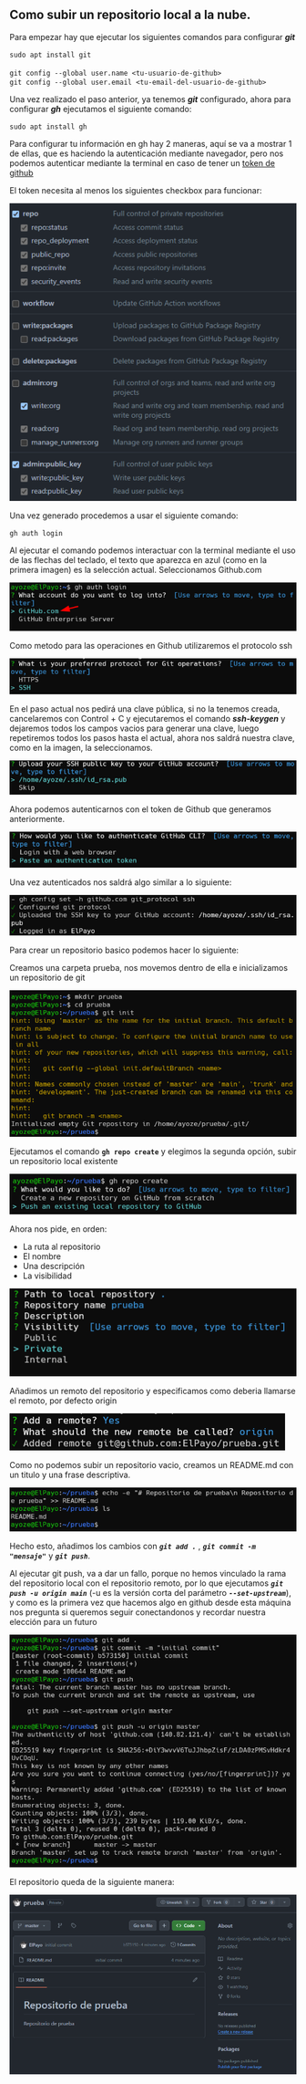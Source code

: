 ## Como subir un repositorio local a la nube.

Para empezar hay que ejecutar los siguientes comandos para configurar ***git*** 

```
sudo apt install git

git config --global user.name <tu-usuario-de-github>
git config --global user.email <tu-email-del-usuario-de-github>
```

Una vez realizado el paso anterior, ya tenemos ***git*** configurado, ahora para configurar ***gh*** ejecutamos el siguiente comando:

```
sudo apt install gh
```

Para configurar tu información en gh hay 2 maneras, aquí se va a mostrar 1 de ellas, que es haciendo la autenticación mediante navegador, pero nos podemos autenticar mediante la terminal en caso de tener un [token de github](https://github.com/settings/tokens)

El token necesita al menos los siguientes checkbox para funcionar:

![](./img/token.png)

Una vez generado procedemos a usar el siguiente comando:

```
gh auth login
```

Al ejecutar el comando podemos interactuar con la terminal mediante el uso de las flechas del teclado, el texto que aparezca en azul (como en la primera imagen) es la selección actual. Seleccionamos Github.com

![](./img/1.png)

Como metodo para las operaciones en Github utilizaremos el protocolo ssh

![](./img/2.png)

En el paso actual nos pedirá una clave pública, si no la tenemos creada, cancelaremos con Control + C y ejecutaremos el comando ***ssh-keygen*** y dejaremos todos los campos vacios para generar una clave, luego repetiremos todos los pasos hasta el actual, ahora nos saldrá nuestra clave, como en la imagen, la seleccionamos.

![](./img/3.png)

Ahora podemos autenticarnos con el token de Github que generamos anteriormente.

![](./img/4.png)

Una vez autenticados nos saldrá algo similar a lo siguiente:

![](./img/5.png)

Para crear un repositorio basico podemos hacer lo siguiente:

Creamos una carpeta prueba, nos movemos dentro de ella e inicializamos un repositorio de git

![](./img/repo1.png)

Ejecutamos el comando **```gh repo create```** y elegimos la segunda opción, subir un repositorio local existente

![](./img/repo2.png)

Ahora nos pide, en orden: 
+ La ruta al repositorio
+ El nombre
+ Una descripción 
+ La visibilidad

![](./img/repo3.png)

Añadimos un remoto del repositorio y especificamos como deberia llamarse el remoto, por defecto origin

![](./img/repo4.png)

Como no podemos subir un repositorio vacio, creamos un README.md con un titulo y una frase descriptiva.

![](./img/repo5.png)

Hecho esto, añadimos los cambios con ***```git add .```*** , ***```git commit -m "mensaje"```*** y ***```git push```***.

Al ejecutar git push, va a dar un fallo, porque no hemos vinculado la rama del repositorio local con el repositorio remoto, por lo que ejecutamos ***```git push -u origin main```*** (-u es la versión corta del parámetro ***```--set-upstream```***), y como es la primera vez que hacemos algo en github desde esta máquina nos pregunta si queremos seguir conectandonos y recordar nuestra elección para un futuro

![](./img/repo6.png)

El repositorio queda de la siguiente manera:

![](./img/repo7.png)